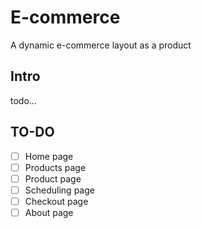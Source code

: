 # E-commerce

A dynamic e-commerce layout as a product

## Intro

todo...

## TO-DO

- [ ] Home page
- [ ] Products page
- [ ] Product page
- [ ] Scheduling page
- [ ] Checkout page
- [ ] About page
